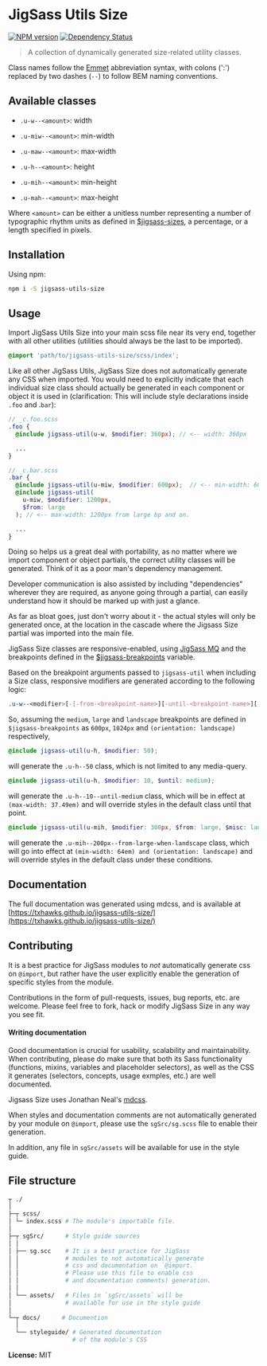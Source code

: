 # JigSass Utils Size
[![NPM version][npm-image]][npm-url]  [![Dependency Status][daviddm-image]][daviddm-url]   

  > A collection of dynamically generated size-related utility classes.

Class names follow the [Emmet](http://docs.emmet.io/cheat-sheet/) abbreviation
syntax, with colons (':') replaced by two dashes (`--`) to follow BEM naming
conventions.

## Available classes

  - `.u-w--<amount>`: width
  - `.u-miw--<amount>`: min-width
  - `.u-maw--<amount>`: max-width

  - `.u-h--<amount>`: height
  - `.u-mih--<amount>`: min-height
  - `.u-mah--<amount>`: max-height


Where `<amount>` can be either a unitless number representing a number of
typographic rhythm units as defined in
[$jigsass-sizes](https://txhawks.github.io/jigsass-tools-typography/#variable-jigsass-sizes),
a percentage, or a length specified in pixels.


## Installation

Using npm:

```sh
npm i -S jigsass-utils-size
```

## Usage
Import JigSass Utils Size into your main scss file near its very end, together with all
other utilities (utilities should always be the last to be imported).

```scss
@import 'path/to/jigsass-utils-size/scss/index';
```

Like all other JigSass Utils, JigSass Size does not automatically generate any CSS
when imported. You would need to explicitly indicate that each individual size
class should actually be generated in each component or object it is used in
(clarification: This will include style declarations inside `.foo` and .`bar`):

```scss
// _c.foo.scss
.foo {
  @include jigsass-util(u-w, $modifier: 360px); // <-- width: 360px

  ...
}
```

```scss
// _c.bar.scss
.bar {
  @include jigsass-util(u-miw, $modifier: 600px);  // <-- min-width: 600px
  @include jigsass-util(
    u-miw, $modifier: 1200px,
    $from: large
  ); // <-- max-width: 1200px from large bp and on.

  ...
}
```

Doing so helps us a great deal with portability, as no matter where we import component or object
partials, the correct utility classes will be generated. Think of it as a poor man's dependency
management.

Developer communication is also assisted by including "dependencies" wherever they are required,
as anyone going through a partial, can easily understand how it should be marked up with just a
glance.

As far as bloat goes, just don't worry about it - the actual styles will only be generated once,
at the location in the cascade where the Jigsass Size partial was imported into the main file.


JigSass Size classes are responsive-enabled, using [JigSass MQ](https://txhawks.github.io/jigsass-tools-mq/)
and the breakpoints defined in the [$jigsass-breakpoints](https://txhawks.github.io/jigsass-tools-mq/#variable-jigsass-breakpoints) variable.

Based on the breakpoint arguments passed to `jigsass-util` when including a Size class,
responsive modifiers are generated according to the following logic:

```scss
.u-w--<modifier>[-[-from-<breakpoint-name>][-until-<breakpoint-name>][-misc-<breakpoint-name>]]
```

So, assuming the `medium`, `large` and `landscape` breakpoints are defined in `$jigsass-breakpoints`
as `600px`, `1024px` and `(orientation: landscape)` respectively,

```scss
@include jigsass-util(u-h, $modifier: 50);
```
will generate the `.u-h--50` class, which is not limited to any media-query.

```scss
@include jigsass-util(u-h, $modifier: 10, $until: medium);
```

will generate the `.u-h--10--until-medium` class, which will be in effect at
`(max-width: 37.49em)` and will override styles in the default class until that point.

```scss
@include jigsass-util(u-mih, $modifier: 300px, $from: large, $misc: landscape);
```

will generate the `.u-mih--200px--from-large-when-landscape` class, which will go into
effect at `(min-width: 64em) and (orientation: landscape)` and will override styles in the default
class under these  conditions.

## Documentation

The full documentation was generated using mdcss, and is available at 
[https://txhawks.github.io/jigsass-utils-size/](https://txhawks.github.io/jigsass-utils-size/)

## Contributing

It is a best practice for JigSass modules to *not* automatically generate css on `@import`, but 
rather have the user explicitly enable the generation of specific styles from the module.

Contributions in the form of pull-requests, issues, bug reports, etc. are welcome.
Please feel free to fork, hack or modify JigSass Size in any way you see fit.

#### Writing documentation

Good documentation is crucial for usability, scalability and maintainability. When 
contributing, please do make sure that both its Sass functionality (functions, mixins, 
variables and placeholder selectors), as well as the CSS it generates (selectors, 
concepts, usage exmples, etc.) are well documented.

Jigsass Size uses Jonathan Neal's [mdcss](//github.com/jonathantneal/mdcss).

When styles and documentation comments are not automatically generated by your module on `@import`,
please use the `sgSrc/sg.scss` file to enable their generation.

In addition, any file in `sgSrc/assets` will be available for use in the style guide.



## File structure
```bash
┬ ./
│
├─┬ scss/ 
│ └─ index.scss # The module's importable file.
│
├─┬ sgSrc/      # Style guide sources
│ │
│ ├── sg.scc    # It is a best practice for JigSass 
│ │             # modules to not automatically generate 
│ │             # css and documentation on `@import.` 
│ │             # Please use this file to enable css
│ │             # and documentation comments) generation.
│ │
│ └── assets/   # Files in `sgSrc/assets` will be 
│               # available for use in the style guide
│
└─┬ docs/      # Documention
  │
  └── styleguide/ # Generated documentation 
                  # of the module's CSS
```




**License:** MIT



[npm-image]: https://badge.fury.io/js/jigsass-utils-size.svg
[npm-url]: https://npmjs.org/package/jigsass-utils-size

[daviddm-image]: https://david-dm.org/TxHawks/jigsass-utils-size.svg?theme=shields.io
[daviddm-url]: https://david-dm.org/TxHawks/jigsass-utils-size
